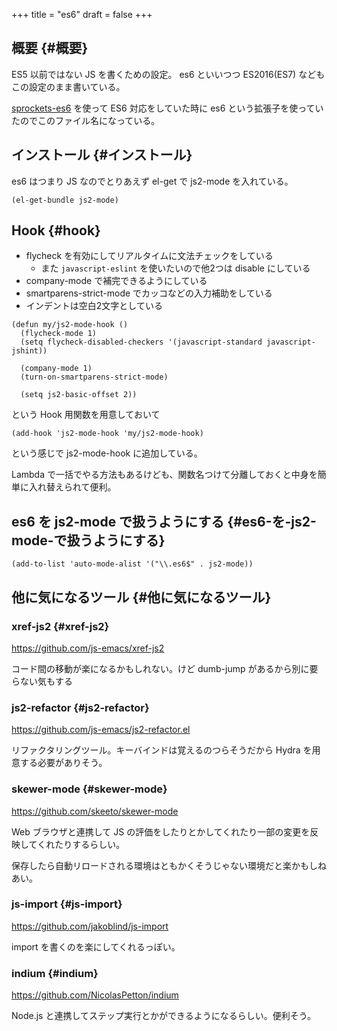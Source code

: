 +++
title = "es6"
draft = false
+++

## 概要 {#概要}

ES5 以前ではない JS を書くための設定。
es6 といいつつ ES2016(ES7) などもこの設定のまま書いている。

[sprockets-es6](https://github.com/TannerRogalsky/sprockets-es6) を使って ES6 対応をしていた時に
es6 という拡張子を使っていたのでこのファイル名になっている。


## インストール {#インストール}

es6 はつまり JS なのでとりあえず el-get で js2-mode を入れている。

```emacs-lisp
(el-get-bundle js2-mode)
```


## Hook {#hook}

-   flycheck を有効にしてリアルタイムに文法チェックをしている
    -   また `javascript-eslint` を使いたいので他2つは disable にしている
-   company-mode で補完できるようにしている
-   smartparens-strict-mode でカッコなどの入力補助をしている
-   インデントは空白2文字としている

<!--listend-->

```emacs-lisp
(defun my/js2-mode-hook ()
  (flycheck-mode 1)
  (setq flycheck-disabled-checkers '(javascript-standard javascript-jshint))

  (company-mode 1)
  (turn-on-smartparens-strict-mode)

  (setq js2-basic-offset 2))
```

という Hook 用関数を用意しておいて

```emacs-lisp
(add-hook 'js2-mode-hook 'my/js2-mode-hook)
```

という感じで js2-mode-hook に追加している。

Lambda で一括でやる方法もあるけども、関数名つけて分離しておくと中身を簡単に入れ替えられて便利。


## es6 を js2-mode で扱うようにする {#es6-を-js2-mode-で扱うようにする}

```emacs-lisp
(add-to-list 'auto-mode-alist '("\\.es6$" . js2-mode))
```


## 他に気になるツール {#他に気になるツール}


### xref-js2 {#xref-js2}

<https://github.com/js-emacs/xref-js2>

コード間の移動が楽になるかもしれない。けど dumb-jump があるから別に要らない気もする


### js2-refactor {#js2-refactor}

<https://github.com/js-emacs/js2-refactor.el>

リファクタリングツール。キーバインドは覚えるのつらそうだから Hydra を用意する必要がありそう。


### skewer-mode {#skewer-mode}

<https://github.com/skeeto/skewer-mode>

Web ブラウザと連携して JS の評価をしたりとかしてくれたり一部の変更を反映してくれたりするらしい。

保存したら自動リロードされる環境はともかくそうじゃない環境だと楽かもしねあい。


### js-import {#js-import}

<https://github.com/jakoblind/js-import>

import を書くのを楽にしてくれるっぽい。


### indium {#indium}

<https://github.com/NicolasPetton/indium>

Node.js と連携してステップ実行とかができるようになるらしい。便利そう。
